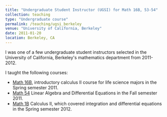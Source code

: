 ```yaml
---
title: "Undergraduate Student Instructor (UGSI) for Math 16B, 53-54"
collection: teaching
type: "Undergraduate course"
permalink: /teaching/ugsi_berkeley
venue: "University of California, Berkeley"
date: 2011-01-20
location: Berkeley, CA
---
```


I was one of a few undergraduate student instructors selected in the University of California, Berkeley's mathematics department from 2011-2012.

I taught the following courses:
  - [Math 16B](https://math.berkeley.edu/courses/choosing/lowerdivcourses/math16B), introductory calculus II course for life science majors in the Spring semester 2011.
  - [Math 54](https://math.berkeley.edu/courses/choosing/lowerdivcourses/math54) Linear Algebra and Differential Equations in the Fall semester 2011.
  - [Math 1B](https://math.berkeley.edu/courses/choosing/lowerdivcourses/math1B) Calculus II, which covered integration and differential equations in the Spring semester 2012.
